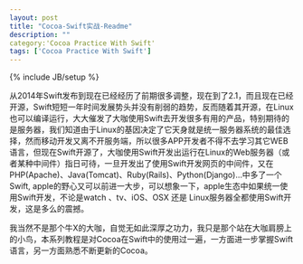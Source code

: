 ```yaml
---
layout: post
title: "Cocoa-Swift实战-Readme"
description: ""
category:'Cocoa Practice With Swift' 
tags: ['Cocoa Practice With Swift']
---
```

{% include JB/setup %}

从2014年Swift发布到现在已经经历了前期很多调整，现在到了2.1，而且现在已经开源，Swift短短一年时间发展势头并没有削弱的趋势，反而随着其开源，在Linux也可以编译运行，大大催发了大咖使用Swift去开发很多有用的产品，特别期待的是服务器，我们知道由于Linux的基因决定了它天身就是统一服务器系统的最佳选择，然而移动开发又离不开服务端，所以很多APP开发者不得不去学习其它WEB语言，但现在Swift开源了，大咖使用Swift开发出运行在Linux的Web服务器（或者某种中间件）指日可待，一旦开发出了使用Swift开发网页的中间件，又在PHP(Apache)、Java(Tomcat)、Ruby(Rails)、Python(Django)...中多了一个Swift, apple的野心又可以前进一大步，可以想象一下，apple生态中如果统一使用Swift开发，不论是watch 、tv、iOS、OSX 还是 Linux服务器全都使用Swift开发，这是多么的震撼。

我当然不是那个牛X的大咖，自觉无如此深厚之功力，我只是那个站在大咖肩膀上的小鸟，本系列教程是对Cocoa在Swift中的使用过一遍，一方面进一步掌握Swift语言，另一方面熟悉不断更新的Cocoa。



